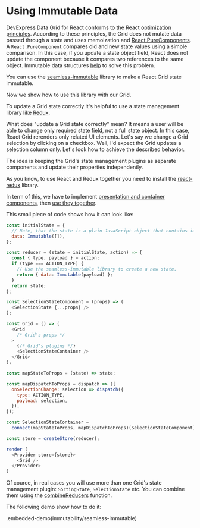 # Using Immutable Data

DevExpress Data Grid for React conforms to the React [optimization principles](https://reactjs.org/docs/optimizing-performance.html). According to these principles, the Grid does not mutate data passed through a state and uses memoization and [React.PureComponents](https://reactjs.org/docs/react-api.html#reactpurecomponent). A `React.PureComponent` compares old and new state values using a simple comparison. In this case, if you update a state object field, React does not update the component because it compares two references to the same object. Immutable data structures [help](https://reactjs.org/docs/optimizing-performance.html#the-power-of-not-mutating-data) to solve this problem.

You can use the [seamless-immutable](https://github.com/rtfeldman/seamless-immutable) library to make a React Grid state immutable.

Now we show how to use this library with our Grid.

To update a Grid state correctly it's helpful to use a state management library like [Redux](https://redux.js.org/).

What does "update a Grid state correctly" mean? It means a user will be able to change only required state field, not a full state object. In this case, React Grid rerenders only related UI elements. Let's say we change a Grid selection by clicking on a checkbox. Well, I'd expect the Grid updates a selection column only. Let's look how to achieve the described behavior.

The idea is keeping the Grid's state management plugins as separate components and update their properties independently.

As you know, to use React and Redux together you need to install the [react-redux](https://www.npmjs.com/package/react-redux) library.

In term of this, we have to implement [presentation and container components](https://redux.js.org/docs/basics/UsageWithReact.html#presentational-and-container-components), then [use they together](https://redux.js.org/docs/basics/UsageWithReact.html#tying-the-containers-together-within-a-component).

This small piece of code shows how it can look like:

```js
const initialState = {
  // Note, that the state is a plain JavaScript object that contains immutable fields.
  data: Immutable([]),
};

const reducer = (state = initialState, action) => {
  const { type, payload } = action;
  if (type === ACTION_TYPE) {
    // Use the seamless-immutable library to create a new state.
    return { data: Immutable(payload) };
  }
  return state;
};

const SelectionStateComponent = (props) => (
  <SelectionState {...props} />
);

const Grid = () => (
  <Grid
    /* Grid's props */
  >
    {/* Grid's plugins */}
    <SelectionStateContainer />
  </Grid>
);

const mapStateToProps = (state) => state;

const mapDispatchToProps = dispatch => ({
  onSelectionChange: selection => dispatch({
    type: ACTION_TYPE,
    payload: selection,
  }),
});

const SelectionStateContainer =
  connect(mapStateToProps, mapDispatchToProps)(SelectionStateComponent);

const store = createStore(reducer);

render (
  <Provider store={store}>
    <Grid />
  </Provider>
)
```

Of cource, in real cases you will use more than one Grid's state management plugin: `SortingState`, `SelectionState` etc. You can combine them using the [combineReducers](https://redux.js.org/docs/recipes/reducers/UsingCombineReducers.html) function.

The following demo show how to do it:

.embedded-demo(immutability/seamless-immutable)
